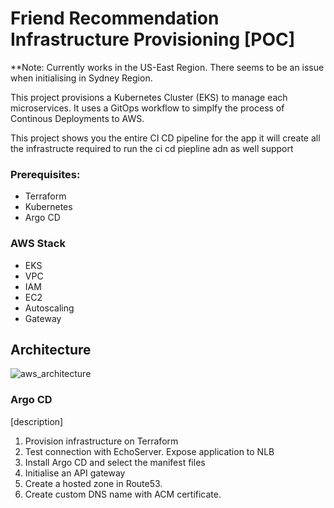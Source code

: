 

# Friend Recommendation Infrastructure Provisioning [POC]
**Note: Currently works in the US-East Region. There seems to be an issue when initialising in Sydney Region.

This project provisions a Kubernetes Cluster (EKS) to manage each microservices.  It uses a GitOps workflow to simplfy the process of Continous Deployments to AWS.

This project shows you the entire CI CD pipeline for the app 
it will create all the infrastructe required to run the ci cd piepline adn as well support 


### Prerequisites:
- Terraform 
- Kubernetes 
- Argo CD

### AWS Stack 
- EKS
- VPC
- IAM 
- EC2
- Autoscaling 
- Gateway 

## Architecture 
![aws_architecture](https://github.com/philipdaquin/friend-recommendation-provision/assets/85416532/e1ec189e-6631-4d93-b099-41378943201e)



### Argo CD 
[description]


1. Provision infrastructure on Terraform 
2. Test connection with EchoServer. Expose application to NLB 
3. Install Argo CD and select the manifest files 
4. Initialise an API gateway
5. Create a hosted zone in Route53. 
6. Create custom DNS name with ACM certificate. 
